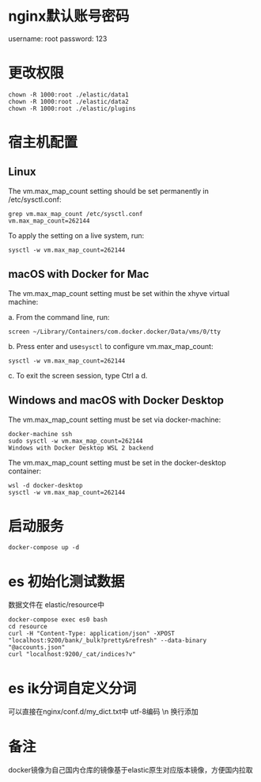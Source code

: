 # nginx默认账号密码
username: root 
password: 123 

# 更改权限
```
chown -R 1000:root ./elastic/data1
chown -R 1000:root ./elastic/data2
chown -R 1000:root ./elastic/plugins
```

# 宿主机配置

## Linux

The vm.max_map_count setting should be set permanently in /etc/sysctl.conf:

```
grep vm.max_map_count /etc/sysctl.conf
vm.max_map_count=262144
```

To apply the setting on a live system, run:

```
sysctl -w vm.max_map_count=262144
```

## macOS with Docker for Mac

The vm.max_map_count setting must be set within the xhyve virtual machine:

a. From the command line, run:
```
screen ~/Library/Containers/com.docker.docker/Data/vms/0/tty
```
b. Press enter and use`sysctl` to configure vm.max_map_count:
```
sysctl -w vm.max_map_count=262144
```
c. To exit the screen session, type Ctrl a d.


## Windows and macOS with Docker Desktop

The vm.max_map_count setting must be set via docker-machine:

```
docker-machine ssh
sudo sysctl -w vm.max_map_count=262144
Windows with Docker Desktop WSL 2 backend
```

The vm.max_map_count setting must be set in the docker-desktop container:

```
wsl -d docker-desktop
sysctl -w vm.max_map_count=262144
```


# 启动服务
```
docker-compose up -d
```

# es 初始化测试数据
数据文件在 elastic/resource中
```
docker-compose exec es0 bash
cd resource
curl -H "Content-Type: application/json" -XPOST "localhost:9200/bank/_bulk?pretty&refresh" --data-binary "@accounts.json"
curl "localhost:9200/_cat/indices?v"
```

# es ik分词自定义分词
可以直接在nginx/conf.d/my_dict.txt中 utf-8编码 \n 换行添加

# 备注
docker镜像为自己国内仓库的镜像基于elastic原生对应版本镜像，方便国内拉取

